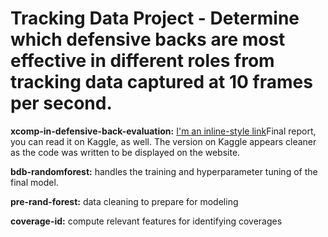 # Tracking Data Project - Determine which defensive backs are most effective in different roles from tracking data captured at 10 frames per second.

**xcomp-in-defensive-back-evaluation:** [I'm an inline-style link](https://www.kaggle.com/calvinsmith625/xcomp-in-defensive-back-evaluation)Final report, you can read it on Kaggle, as well. The version on Kaggle appears cleaner as the code was written to be displayed on the website.

**bdb-randomforest:** handles the training and hyperparameter tuning of the final model.

**pre-rand-forest:** data cleaning to prepare for modeling

**coverage-id:** compute relevant features for identifying coverages


